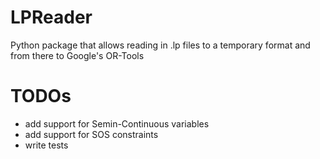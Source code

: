 # LPReader
Python package that allows reading in .lp files to a temporary format and from there to Google's OR-Tools

# TODOs
 - add support for Semin-Continuous variables
 - add support for SOS constraints
 - write tests
